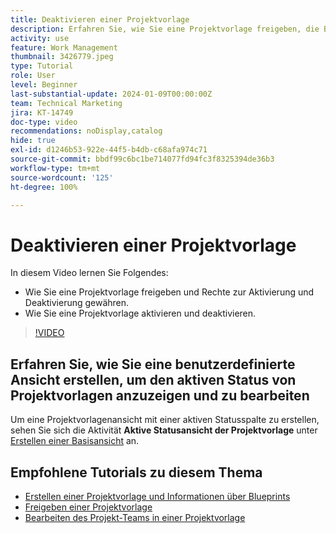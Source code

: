 ```yaml
---
title: Deaktivieren einer Projektvorlage
description: Erfahren Sie, wie Sie eine Projektvorlage freigeben, die Berechtigungen zum Aktivieren und Deaktivieren erteilt, und wie Sie eine Projektvorlage aktivieren und deaktivieren.
activity: use
feature: Work Management
thumbnail: 3426779.jpeg
type: Tutorial
role: User
level: Beginner
last-substantial-update: 2024-01-09T00:00:00Z
team: Technical Marketing
jira: KT-14749
doc-type: video
recommendations: noDisplay,catalog
hide: true
exl-id: d1246b53-922e-44f5-b4db-c68afa974c71
source-git-commit: bbdf99c6bc1be714077fd94fc3f8325394de36b3
workflow-type: tm+mt
source-wordcount: '125'
ht-degree: 100%

---
```


# Deaktivieren einer Projektvorlage

In diesem Video lernen Sie Folgendes:

* Wie Sie eine Projektvorlage freigeben und Rechte zur Aktivierung und Deaktivierung gewähren.
* Wie Sie eine Projektvorlage aktivieren und deaktivieren.

>[!VIDEO](https://video.tv.adobe.com/v/3426779/?quality=12&learn=on&enablevpops=1)

## Erfahren Sie, wie Sie eine benutzerdefinierte Ansicht erstellen, um den aktiven Status von Projektvorlagen anzuzeigen und zu bearbeiten

Um eine Projektvorlagenansicht mit einer aktiven Statusspalte zu erstellen, sehen Sie sich die Aktivität **Aktive Statusansicht der Projektvorlage** unter [Erstellen einer Basisansicht](https://experienceleague.adobe.com/docs/workfront-learn/tutorials-workfront/reporting/basic-reporting/create-a-basic-view.html?lang=de) an.

## Empfohlene Tutorials zu diesem Thema

* [Erstellen einer Projektvorlage und Informationen über Blueprints](/help/manage-work/create-and-manage-project-templates/create-a-project-template.md)
* [Freigeben einer Projektvorlage](/help/manage-work/create-and-manage-project-templates/share-a-project-template.md)
* [Bearbeiten des Projekt-Teams in einer Projektvorlage](/help/manage-work/create-and-manage-project-templates/edit-the-project-team-in-a-project-template.md)
